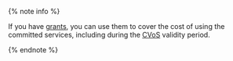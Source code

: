 {% note info %}

If you have [grants](../../billing/concepts/bonus-account.md), you can use them to cover the cost of using the committed services, including during the [CVoS](../../billing/concepts/cvos.md) validity period.

{% endnote %}
